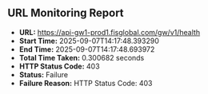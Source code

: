 ## URL Monitoring Report

- **URL:** https://api-gw1-prod1.fisglobal.com/gw/v1/health
- **Start Time:** 2025-09-07T14:17:48.393290
- **End Time:** 2025-09-07T14:17:48.693972
- **Total Time Taken:** 0.300682 seconds
- **HTTP Status Code:** 403
- **Status:** Failure
- **Failure Reason:** HTTP Status Code: 403

